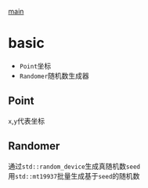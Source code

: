 [main](.\main.md)
# basic
- `Point`坐标
- `Randomer`随机数生成器

## Point
`x`,`y`代表坐标
## Randomer
通过`std::random_device`生成真随机数`seed`  
用`std::mt19937`批量生成基于`seed`的随机数  